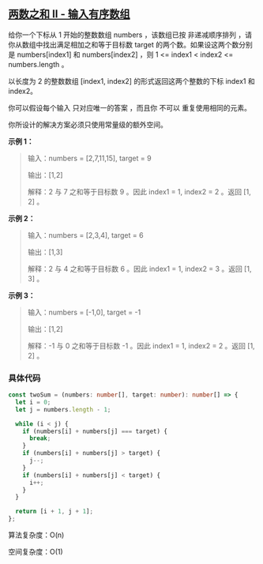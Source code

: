 ## [两数之和 II - 输入有序数组](https://leetcode.cn/problems/two-sum-ii-input-array-is-sorted/description/?envType=study-plan-v2&envId=top-interview-150)

给你一个下标从 1 开始的整数数组 numbers ，该数组已按 非递减顺序排列 ，请你从数组中找出满足相加之和等于目标数 target 的两个数。如果设这两个数分别是 numbers[index1] 和 numbers[index2] ，则 1 <= index1 < index2 <= numbers.length 。

以长度为 2 的整数数组 [index1, index2] 的形式返回这两个整数的下标 index1 和 index2。

你可以假设每个输入 只对应唯一的答案 ，而且你 不可以 重复使用相同的元素。

你所设计的解决方案必须只使用常量级的额外空间。

**示例 1：**

> 输入：numbers = [2,7,11,15], target = 9
>
> 输出：[1,2]
>
> 解释：2 与 7 之和等于目标数 9 。因此 index1 = 1, index2 = 2 。返回 [1, 2] 。

**示例 2：**

> 输入：numbers = [2,3,4], target = 6
>
> 输出：[1,3]
>
> 解释：2 与 4 之和等于目标数 6 。因此 index1 = 1, index2 = 3 。返回 [1, 3] 。

**示例 3：**

> 输入：numbers = [-1,0], target = -1
>
> 输出：[1,2]
>
> 解释：-1 与 0 之和等于目标数 -1 。因此 index1 = 1, index2 = 2 。返回 [1, 2] 。

### 具体代码

```typescript
const twoSum = (numbers: number[], target: number): number[] => {
  let i = 0;
  let j = numbers.length - 1;

  while (i < j) {
    if (numbers[i] + numbers[j] === target) {
      break;
    }
    if (numbers[i] + numbers[j] > target) {
      j--;
    }
    if (numbers[i] + numbers[j] < target) {
      i++;
    }
  }

  return [i + 1, j + 1];
};
```

算法复杂度：O(n)

空间复杂度：O(1)

